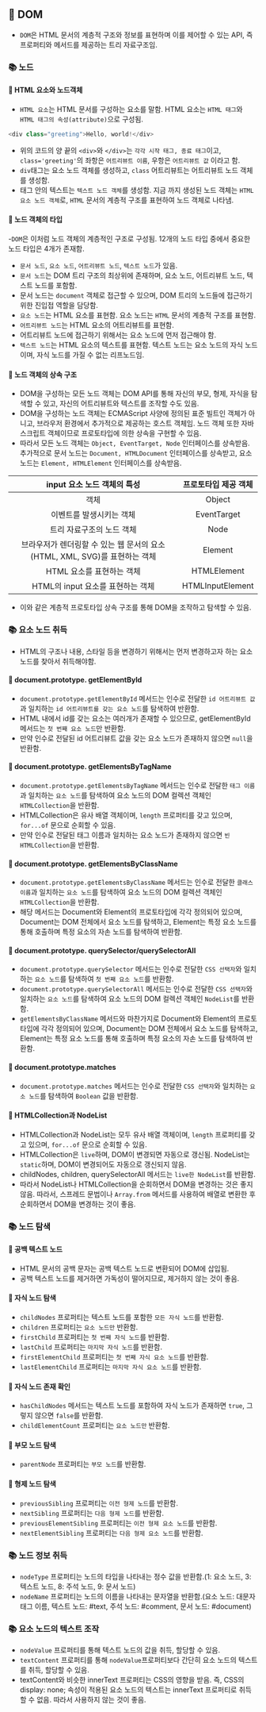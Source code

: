 ## 📌 DOM

- `DOM`은 HTML 문서의 계층적 구조와 정보를 표현하며 이를 제어할 수 있는 API, 즉 프로퍼티와 메서드를 제공하는 트리 자료구조임.

### 📚 노드

#### 📕 HTML 요소와 노드객체

- `HTML 요소`는 HTML 문서를 구성하는 요소를 말함. HTML 요소는 `HTML 태그`와 `HTML 태그의 속성(attribute)`으로 구성됨.

```js
<div class="greeting">Hello, world!</div>
```

- 위의 코드의 양 끝의 `<div>`와 `</div>`는 `각각 시작 태그, 종료 태그`이고, `class='greeting'`의 좌항은 `어트리뷰트 이름`, 우항은 `어트리뷰트 값` 이라고 함.
- `div`태그는 요소 노드 객체를 생성하고, `class` 어트리뷰트는 어트리뷰트 노드 객체를 생성함.
- 태그 안의 텍스트는 `텍스트 노드 객체`를 생성함. 지금 까지 생성된 노드 객체는 `HTML 요소 노드 객체`로, `HTML` 문서의 계층적 구조를 표현하여 노드 객체로 나타냄.


#### 📕 노드 객체의 타입

-`DOM`은 이처럼 노드 객체의 계층적인 구조로 구성됨. 12개의 노드 타입 중에서 중요한 노드 타입은 4개가 존재함.
- `문서 노드`, `요소 노드`, `어트리뷰트 노드`, `텍스트 노드`가 있음.
- `문서 노드`는 DOM 트리 구조의 최상위에 존재하며, 요소 노드, 어트리뷰트 노드, 텍스트 노드를 포함함.
- 문서 노드는 `document` 객체로 접근할 수 있으며, DOM 트리의 노드들에 접근하기 위한 진입접 역할을 담당함.
- `요소 노드`는 HTML 요소를 표현함. 요소 노드는 `HTML` 문서의 계층적 구조를 표현함.
- `어트리뷰트 노드`는 HTML 요소의 어트리뷰트를 표현함.
- 어트리뷰트 노드에 접근하기 위해서는 요소 노드에 먼저 접근해야 함.
- `텍스트 노드`는 HTML 요소의 텍스트를 표현함. 텍스트 노드는 요소 노드의 자식 노드이며, 자식 노드를 가질 수 없는 리프노드임. 

#### 📕 노드 객체의 상속 구조

- DOM을 구성하는 모든 노드 객체는 DOM API를 통해 자신의 부모, 형제, 자식을 탐색할 수 있고, 자신의 어트리뷰트와 텍스트를 조작할 수도 있음.
- DOM을 구성하는 노드 객체는 ECMAScript 사양에 정의된 표준 빌트인 객체가 아니고, 브라우저 환경에서 추가적으로 제공하는 호스트 객체임. 노드 객체 또한 자바스크립트 객체이므로 프로토타입에 의한 상속을 구현할 수 있음.
- 따라서 모든 노드 객체는 `Object, EventTarget, Node` 인터페이스를 상속받음. 추가적으로 문서 노드는 `Document, HTMLDocument` 인터페이스를 상속받고, 요소 노드는 `Element, HTMLElement` 인터페이스를 상속받음.

<!-- 마크다운으로 표를 만들어줘 -->

| input 요소 노드 객체의 특성 | 프로토타입 제공 객체 |
|:---:|:---:|
| 객체 | Object |
| 이벤트를 발생시키는 객체 | EventTarget |
| 트리 자료구조의 노드 객체 | Node |
| 브라우저가 렌더링할 수 있는 웹 문서의 요소(HTML, XML, SVG)를 표현하는 객체 | Element |
| HTML 요소를 표현하는 객체 | HTMLElement |
| HTML의 input 요소를 표현하는 객체 | HTMLInputElement |

- 이와 같은 계층적 프로토타입 상속 구조를 통해 DOM을 조작하고 탐색할 수 있음.


### 📚 요소 노드 취득

- HTML의 구조나 내용, 스타일 등을 변경하기 위해서는 먼저 변경하고자 하는 요소 노드를 찾아서 취득해야함.

#### 📕 document.prototype. getElementById

- `document.prototype.getElementById` 메서드는 인수로 전달한 `id 어트리뷰트 값`과 일치하는 `id 어트리뷰트를 갖는 요소 노드`를 탐색하여 반환함.
- HTML 내에서 id를 갖는 요소는 여러개가 존재할 수 있으므로, getElementById 메서드는 `첫 번째 요소 노드`만 반환함.
- 만약 인수로 전달된 id 어트리뷰트 값을 갖는 요소 노드가 존재하지 않으면 `null`을 반환함.

#### 📕 document.prototype. getElementsByTagName

- `document.prototype.getElementsByTagName` 메서드는 인수로 전달한 `태그 이름`과 일치하는 `요소 노드`를 탐색하여 요소 노드의 DOM 컬렉션 객체인 `HTMLCollection`을 반환함.
- HTMLCollection은 유사 배열 객체이며, `length` 프로퍼티를 갖고 있으며, `for...of` 문으로 순회할 수 있음.
- 만약 인수로 전달된 태그 이름과 일치하는 요소 노드가 존재하지 않으면 `빈 HTMLCollection`을 반환함.

#### 📕 document.prototype. getElementsByClassName

- `document.prototype.getElementsByClassName` 메서드는 인수로 전달한 `클래스 이름`과 일치하는 `요소 노드`를 탐색하여 요소 노드의 DOM 컬렉션 객체인 `HTMLCollection`을 반환함.
- 해당 메서드는 Document와 Element의 프로토타입에 각각 정의되어 있으며, Document는 DOM 전체에서 요소 노드를 탐색하고, Element는 특정 요소 노드를 통해 호출하며 특정 요소의 자손 노드를 탐색하여 반환함.

#### 📕 document.prototype. querySelector/querySelectorAll

- `document.prototype.querySelector` 메서드는 인수로 전달한 `CSS 선택자`와 일치하는 `요소 노드`를 탐색하여 `첫 번째 요소 노드`를 반환함.
- `document.prototype.querySelectorAll` 메서드는 인수로 전달한 `CSS 선택자`와 일치하는 `요소 노드`를 탐색하여 요소 노드의 DOM 컬렉션 객체인 `NodeList`를 반환함.
- `getElementsByClassName` 메서드와 마찬가지로 Document와 Element의 프로토타입에 각각 정의되어 있으며, Document는 DOM 전체에서 요소 노드를 탐색하고, Element는 특정 요소 노드를 통해 호출하며 특정 요소의 자손 노드를 탐색하여 반환함.


#### 📕 document.prototype.matches

- `document.prototype.matches` 메서드는 인수로 전달한 `CSS 선택자`와 일치하는 `요소 노드`를 탐색하여 `Boolean` 값을 반환함.

#### 📕 HTMLCollection과 NodeList

- HTMLCollection과 NodeList는 모두 유사 배열 객체이며, `length` 프로퍼티를 갖고 있으며, `for...of` 문으로 순회할 수 있음.
- HTMLCollection은 `live`하며, DOM이 변경되면 자동으로 갱신됨. NodeList는 `static`하며, DOM이 변경되어도 자동으로 갱신되지 않음.
- childNodes, children, querySelectorAll 메서드는 `live한 NodeList`를 반환함.
- 따라서 NodeList나 HTMLCollection을 순회하면서 DOM을 변경하는 것은 좋지 않음. 따라서, 스프레드 문법이나 `Array.from` 메서드를 사용하여 배열로 변환한 후 순회하면서 DOM을 변경하는 것이 좋음.

### 📚 노드 탐색

#### 📕 공백 텍스트 노드

- HTML 문서의 공백 문자는 공백 텍스트 노드로 변환되어 DOM에 삽입됨.
- 공백 텍스트 노드를 제거하면 가독성이 떨어지므로, 제거하지 않는 것이 좋음.

#### 📕 자식 노드 탐색

- `childNodes` 프로퍼티는 텍스트 노드를 포함한 `모든 자식 노드`를 반환함.
- `children` 프로퍼티는 `요소 노드만` 반환함.
- `firstChild` 프로퍼티는 `첫 번째 자식 노드`를 반환함.
- `lastChild` 프로퍼티는 `마지막 자식 노드`를 반환함.
- `firstElementChild` 프로퍼티는 `첫 번째 자식 요소 노드`를 반환함.
- `lastElementChild` 프로퍼티는 `마지막 자식 요소 노드`를 반환함.

#### 📕 자식 노드 존재 확인

- `hasChildNodes` 메서드는 텍스트 노드를 포함하여 자식 노드가 존재하면 `true`, 그렇지 않으면 `false`를 반환함.
- `childElementCount` 프로퍼티는 `요소 노드만` 반환함.

#### 📕 부모 노드 탐색

- `parentNode` 프로퍼티는 `부모 노드`를 반환함.

#### 📕 형제 노드 탐색

- `previousSibling` 프로퍼티는 `이전 형제 노드`를 반환함.
- `nextSibling` 프로퍼티는 `다음 형제 노드`를 반환함.
- `previousElementSibling` 프로퍼티는 `이전 형제 요소 노드`를 반환함.
- `nextElementSibling` 프로퍼티는 `다음 형제 요소 노드`를 반환함.

### 📚 노드 정보 취득

- `nodeType` 프로퍼티는 노드의 타입을 나타내는 정수 값을 반환함.(1: 요소 노드, 3: 텍스트 노드, 8: 주석 노드, 9: 문서 노드)
- `nodeName` 프로퍼티는 노드의 이름을 나타내는 문자열을 반환함.(요소 노드: 대문자 태그 이름, 텍스트 노드: #text, 주석 노드: #comment, 문서 노드: #document)

### 📚 요소 노드의 텍스트 조작

- `nodeValue` 프로퍼티를 통해 텍스트 노드의 값을 취득, 할당할 수 있음.
- `textContent` 프로퍼티를 통해 `nodeValue`프로퍼티보다 간단히 요소 노드의 텍스트를 취득, 할당할 수 있음.
- textContent와 비슷한 innerText 프로퍼티는 CSS의 영향을 받음. 즉, CSS의 display: none; 속성이 적용된 요소 노드의 텍스트는 innerText 프로퍼티로 취득할 수 없음. 따라서 사용하지 않는 것이 좋음.

